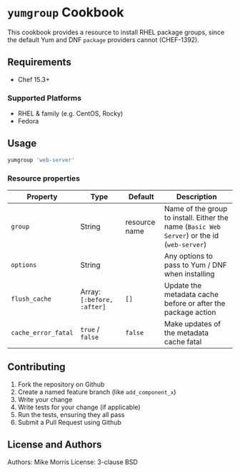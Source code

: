 # `yumgroup` Cookbook

This cookbook provides a resource to install RHEL package groups, since the default Yum and DNF `package` providers cannot (CHEF-1392).

## Requirements

- Chef 15.3+

### Supported Platforms

- RHEL & family (e.g. CentOS, Rocky)
- Fedora

## Usage

```ruby
yumgroup 'web-server'
```

### Resource properties

| Property            | Type                       | Default       | Description                                                                                 |
| ------------------- | -------------------------- | ------------- | ------------------------------------------------------------------------------------------- |
| `group`             | String                     | resource name | Name of the group to install. Either the name (`Basic Web Server`) or the id (`web-server`) |
| `options`           | String                     |               | Any options to pass to Yum / DNF when installing                                            |
| `flush_cache`       | Array: `[:before, :after]` | `[]`          | Update the metadata cache before or after the package action                                |
| `cache_error_fatal` | `true` / `false`           | `false`       | Make updates of the metadata cache fatal                                                    |

## Contributing

1. Fork the repository on Github
2. Create a named feature branch (like `add_component_x`)
3. Write your change
4. Write tests for your change (if applicable)
5. Run the tests, ensuring they all pass
6. Submit a Pull Request using Github

## License and Authors

Authors: Mike Morris
License: 3-clause BSD
